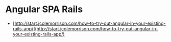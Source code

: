 # Angular SPA Rails

- [http://start.jcolemorrison.com/how-to-try-out-angular-in-your-existing-rails-app/](http://start.jcolemorrison.com/how-to-try-out-angular-in-your-existing-rails-app/)
